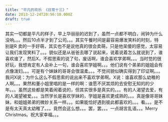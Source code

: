 ```yaml
---
title: "平凡的欢乐 《日常十三》"
date: 2013-12-24T20:56:10.000Z
draft: true
---
```

其实一切都是平凡的样子，早上华丽丽的迟到了，虽然一点都不明白，闹钟为什么没响。。。然后10点半才到了公司。。。其实午餐时间是最容易爆发笑料的时刻，特别是R  卖的一手好萌，其实也不是说他真的很会卖萌，只是他呆傻的感觉，太容易让我们发现笑料了。。。貌似还是从爸爸去哪了说起来，说着说着怎么就说到了，谁喜欢谁了，然后X，不假思索的说了句，废话啊，谁会喜欢学弟啊。。。当时觉的很好玩，我想肯定有人会补上一句，谁会喜欢学姐啊。。。他们说有个弟弟的姐姐会有点像泼妇。。。可是有个妹妹的哥哥会很温柔。。。不觉间貌似确实得到了印证啊。。。我问X说：为什么这么不假思索的说出来不喜欢学弟啊。X说：谁喜欢那么幼稚的人啊。。。果然和董小姐里唱的是一样的啊：谁愿不厌其烦的去安慰无知的的少年。。。虽然这些都是笑着闹着说的，但其实很多是真实的。。。有的人渴望去爱，有的人渴望被爱。。。当然学长是喜欢学妹的，学姐是喜欢更成熟的。。。真是像哥哥妹妹，和姐姐弟弟的微妙关系一样。。。如果能恰好遇到彼此都喜欢的。。。看。。。是不是有太天真太幼稚了。。。竟然会这么想。。。罢，罢。。。一点胡言乱语。。。Merry Christmas。祝大家幸福。。。